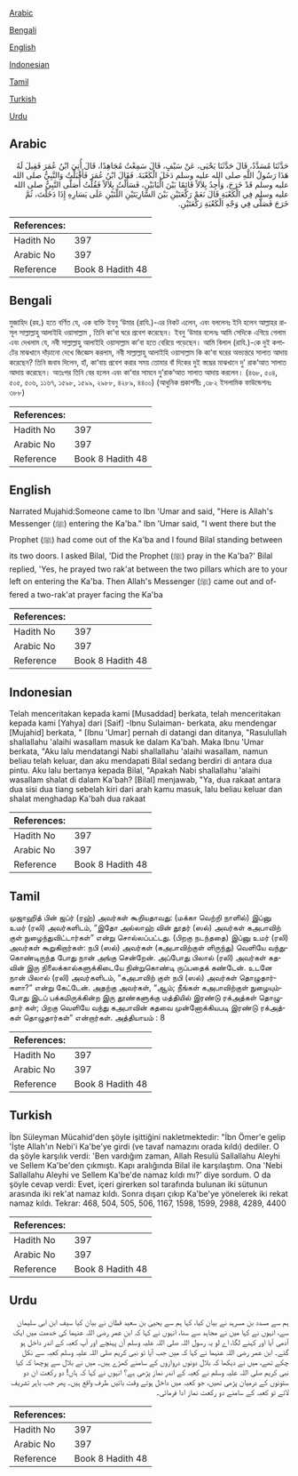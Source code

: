[Arabic](#arabic)

[Bengali](#bengali)

[English](#english)

[Indonesian](#indonesian)

[Tamil](#tamil)

[Turkish](#turkish)

[Urdu](#urdu)

## Arabic


<div dir="rtl" lang="ar" style={{fontSize:'larger',backgroundColor:'#f8f9fa',padding:20}}>
حَدَّثَنَا مُسَدَّدٌ، قَالَ حَدَّثَنَا يَحْيَى، عَنْ سَيْفٍ، قَالَ سَمِعْتُ مُجَاهِدًا، قَالَ أُتِيَ ابْنُ عُمَرَ فَقِيلَ لَهُ هَذَا رَسُولُ اللَّهِ صلى الله عليه وسلم دَخَلَ الْكَعْبَةَ‏.‏ فَقَالَ ابْنُ عُمَرَ فَأَقْبَلْتُ وَالنَّبِيُّ صلى الله عليه وسلم قَدْ خَرَجَ، وَأَجِدُ بِلاَلاً قَائِمًا بَيْنَ الْبَابَيْنِ، فَسَأَلْتُ بِلاَلاً فَقُلْتُ أَصَلَّى النَّبِيُّ صلى الله عليه وسلم فِي الْكَعْبَةِ قَالَ نَعَمْ رَكْعَتَيْنِ بَيْنَ السَّارِيَتَيْنِ اللَّتَيْنِ عَلَى يَسَارِهِ إِذَا دَخَلْتَ، ثُمَّ خَرَجَ فَصَلَّى فِي وَجْهِ الْكَعْبَةِ رَكْعَتَيْنِ‏.‏
</div>
<div style={{backgroundColor:'#f8f9fa',padding:20, marginBottom: 10}}><table> <thead> <tr> <th>References:</th> <th></th> </tr> </thead> <tbody><tr><td>Hadith No</td><td>397</td></tr><tr><td>Arabic No</td><td>397</td></tr><tr><td>Reference</td><td>Book 8 Hadith 48</td></tr></tbody></table></div>

## Bengali


<div dir="ltr" lang="bn" style={{fontSize:'larger',backgroundColor:'#f8f9fa',padding:20}}>
মুজাহিদ (রহ.) হতে বর্ণিত যে, এক ব্যক্তি ইবনু ‘উমার (রাযি.)-এর নিকট এলেন, এবং বললেনঃ ইনি হলেন আল্লাহর রাসূল সাল্লাল্লাহু আলাইহি ওয়াসাল্লাম , তিনি কা‘বা ঘরে প্রবেশ করেছেন। ইবনু ‘উমার বলেনঃ আমি সেদিকে এগিয়ে গেলাম এবং দেখলাম যে, নবী সাল্লাল্লাহু আলাইহি ওয়াসাল্লাম কা’বা হতে বেরিয়ে পড়েছেন। আমি বিলাল (রাযি.)-কে দুই কপাটের মাঝখানে দাঁড়ানো দেখে জিজ্ঞেস করলাম, নবী সাল্লাল্লাহু আলাইহি ওয়াসাল্লাম কি কা‘বা ঘরের অভ্যন্তরে সালাত আদায় করেছেন? তিনি জবাব দিলেন, হাঁ, কা‘বায় প্রবেশ করার সময় তোমার বাঁ দিকের দুই স্তম্ভের মাঝখানে দু’ রাক‘আত সালাত আদায় করেছেন। অতঃপর তিনি বের হলেন এবং কা‘বার সামনে দু’রাক‘আত সালাত আদায় করলেন। (৪৬৮, ৫০৪, ৫০৫, ৫০৬, ১১৬৭, ১৫৯৮, ১৫৯৯, ২৯৮৮, ৪২৮৯, ৪৪০০) (আধুনিক প্রকাশনীঃ ,৩৮২ ইসলামিক ফাউন্ডেশনঃ ৩৮৮)
</div>
<div style={{backgroundColor:'#f8f9fa',padding:20, marginBottom: 10}}><table> <thead> <tr> <th>References:</th> <th></th> </tr> </thead> <tbody><tr><td>Hadith No</td><td>397</td></tr><tr><td>Arabic No</td><td>397</td></tr><tr><td>Reference</td><td>Book 8 Hadith 48</td></tr></tbody></table></div>

## English


<div dir="ltr" lang="en" style={{fontSize:'larger',backgroundColor:'#f8f9fa',padding:20}}>
Narrated Mujahid:Someone came to Ibn 'Umar and said, "Here is Allah's Messenger (ﷺ) entering the Ka'ba." Ibn 'Umar said, "I went there but the Prophet (ﷺ) had come out of the Ka'ba and I found Bilal standing between its two doors. I asked Bilal, 'Did the Prophet (ﷺ) pray in the Ka'ba?' Bilal replied, 'Yes, he prayed two rak'at between the two pillars which are to your left on entering the Ka'ba. Then Allah's Messenger (ﷺ) came out and offered a two-rak'at prayer facing the Ka'ba
</div>
<div style={{backgroundColor:'#f8f9fa',padding:20, marginBottom: 10}}><table> <thead> <tr> <th>References:</th> <th></th> </tr> </thead> <tbody><tr><td>Hadith No</td><td>397</td></tr><tr><td>Arabic No</td><td>397</td></tr><tr><td>Reference</td><td>Book 8 Hadith 48</td></tr></tbody></table></div>

## Indonesian


<div dir="ltr" lang="id" style={{fontSize:'larger',backgroundColor:'#f8f9fa',padding:20}}>
Telah menceritakan kepada kami [Musaddad] berkata, telah menceritakan kepada kami [Yahya] dari [Saif] -Ibnu Sulaiman- berkata, aku mendengar [Mujahid] berkata, " [Ibnu 'Umar] pernah di datangi dan ditanya, "Rasulullah shallallahu 'alaihi wasallam masuk ke dalam Ka'bah. Maka Ibnu 'Umar berkata, "Aku lalu mendatangi Nabi shallallahu 'alaihi wasallam, namun beliau telah keluar, dan aku mendapati Bilal sedang berdiri di antara dua pintu. Aku lalu bertanya kepada Bilal, "Apakah Nabi shallallahu 'alaihi wasallam shalat di dalam Ka'bah? [Bilal] menjawab, "Ya, dua rakaat antara dua sisi dua tiang sebelah kiri dari arah kamu masuk, lalu beliau keluar dan shalat menghadap Ka'bah dua rakaat
</div>
<div style={{backgroundColor:'#f8f9fa',padding:20, marginBottom: 10}}><table> <thead> <tr> <th>References:</th> <th></th> </tr> </thead> <tbody><tr><td>Hadith No</td><td>397</td></tr><tr><td>Arabic No</td><td>397</td></tr><tr><td>Reference</td><td>Book 8 Hadith 48</td></tr></tbody></table></div>

## Tamil


<div dir="ltr" lang="ta" style={{fontSize:'larger',backgroundColor:'#f8f9fa',padding:20}}>
முஜாஹித் பின் ஜப்ர் (ரஹ்) அவர்கள் கூறியதாவது: (மக்கா வெற்றி நாளில்) இப்னு உமர் (ரலி) அவர்களிடம், “இதோ அல்லாஹ் வின் தூதர் (ஸல்) அவர்கள் கஅபாவிற் குள் நுழைந்துவிட்டார்கள்” என்று சொல்லப்பட்டது. (பிறகு நடந்ததை) இப்னு உமர் (ரலி) அவர்கள் கூறுகிறார்கள்: நபி (ஸல்) அவர்கள் (கஅபாவிற்குள் ளிருந்து) வெளியே வந்துகொண்டிருந்த போது நான் அங்கு சென்றேன். அப்போது பிலால் (ரலி) அவர்கள் கதவின் இரு நிலைக்கால்களுக்கிடையே நின்றுகொண்டி ருப்பதைக் கண்டேன். உடனே நான் பிலால் (ரலி) அவர்களிடம், “கஅபாவிற் குள் நபி (ஸல்) அவர்கள் தொழுதார்களா?” என்று கேட்டேன். அதற்கு அவர்கள், “ஆம்; நீங்கள் கஅபாவிற்குள் நுழையும்போது இடப் பக்கமிருக்கின்ற இரு தூண்களுக்கு மத்தியில் இரண்டு ரக்அத்கள் தொழுதார் கள்; பிறகு வெளியே வந்து கஅபாவின் கதவை முன்னோக்கியபடி இரண்டு ரக்அத்கள் தொழுதார்கள்” என்றார்கள். அத்தியாயம் : 8
</div>
<div style={{backgroundColor:'#f8f9fa',padding:20, marginBottom: 10}}><table> <thead> <tr> <th>References:</th> <th></th> </tr> </thead> <tbody><tr><td>Hadith No</td><td>397</td></tr><tr><td>Arabic No</td><td>397</td></tr><tr><td>Reference</td><td>Book 8 Hadith 48</td></tr></tbody></table></div>

## Turkish


<div dir="ltr" lang="tr" style={{fontSize:'larger',backgroundColor:'#f8f9fa',padding:20}}>
İbn Süleyman Mücahid'den şöyle işittiğini nakletmektedir: "İbn Ömer'e gelip 'İşte Allah'ın Nebi'i Ka'be'ye girdi (ve tavaf namazını orada kıldı) dediler. O da şöyle karşılık verdi: 'Ben vardığım zaman, Allah Resulü Sallallahu Aleyhi ve Sellem Ka'be'den çıkmıştı. Kapı aralığında Bilal ile karşılaştım. Ona 'Nebi Sallallahu Aleyhi ve Sellem Ka'be'de namaz kıldı mı?' diye sordum. O da şöyle cevap verdi: Evet, içeri girerken sol tarafında bulunan iki sütunun arasında iki rek'at namaz kıldı. Sonra dışarı çıkıp Ka'be'ye yönelerek iki rekat namaz kıldı. Tekrar: 468, 504, 505, 506, 1167, 1598, 1599, 2988, 4289, 4400
</div>
<div style={{backgroundColor:'#f8f9fa',padding:20, marginBottom: 10}}><table> <thead> <tr> <th>References:</th> <th></th> </tr> </thead> <tbody><tr><td>Hadith No</td><td>397</td></tr><tr><td>Arabic No</td><td>397</td></tr><tr><td>Reference</td><td>Book 8 Hadith 48</td></tr></tbody></table></div>

## Urdu


<div dir="rtl" lang="ur" style={{fontSize:'larger',backgroundColor:'#f8f9fa',padding:20}}>
ہم سے مسدد بن مسرہد نے بیان کیا، کہا ہم سے یحییٰ بن سعید قطان نے بیان کیا سیف ابن ابی سلیمان سے، انہوں نے کہا میں نے مجاہد سے سنا، انہوں نے کہا کہ ابن عمر رضی اللہ عنہما کی خدمت میں ایک آدمی آیا اور کہنے لگا، اے لو یہ رسول اللہ صلی اللہ علیہ وسلم آن پہنچے اور آپ کعبہ کے اندر داخل ہو گئے۔ ابن عمر رضی اللہ عنہما نے کہا کہ میں جب آیا تو نبی کریم صلی اللہ علیہ وسلم کعبہ سے نکل چکے تھے، میں نے دیکھا کہ بلال دونوں دروازوں کے سامنے کھڑے ہیں۔ میں نے بلال سے پوچھا کہ کیا نبی کریم صلی اللہ علیہ وسلم نے کعبہ کے اندر نماز پڑھی ہے؟ انہوں نے کہا کہ ہاں! دو رکعت ان دو ستونوں کے درمیان پڑھی تھیں، جو کعبہ میں داخل ہوتے وقت بائیں طرف واقع ہیں۔ پھر جب باہر تشریف لائے تو کعبہ کے سامنے دو رکعت نماز ادا فرمائی۔
</div>
<div style={{backgroundColor:'#f8f9fa',padding:20, marginBottom: 10}}><table> <thead> <tr> <th>References:</th> <th></th> </tr> </thead> <tbody><tr><td>Hadith No</td><td>397</td></tr><tr><td>Arabic No</td><td>397</td></tr><tr><td>Reference</td><td>Book 8 Hadith 48</td></tr></tbody></table></div>